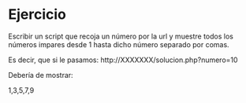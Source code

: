 # Ejercicio

Escribir un script que recoja un número por la url y muestre todos los números impares desde 1 hasta dicho número separado por comas.

Es decir, que si le pasamos: http://XXXXXXX/solucion.php?numero=10

Debería de mostrar:

1,3,5,7,9